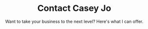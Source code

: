 ---
layout: contact
title: Contact Casey Jo 
subtitle: Want to take your business to the next level? Here's what I can offer.
description: Data Science and Technology Consulting for the Wine World 
---